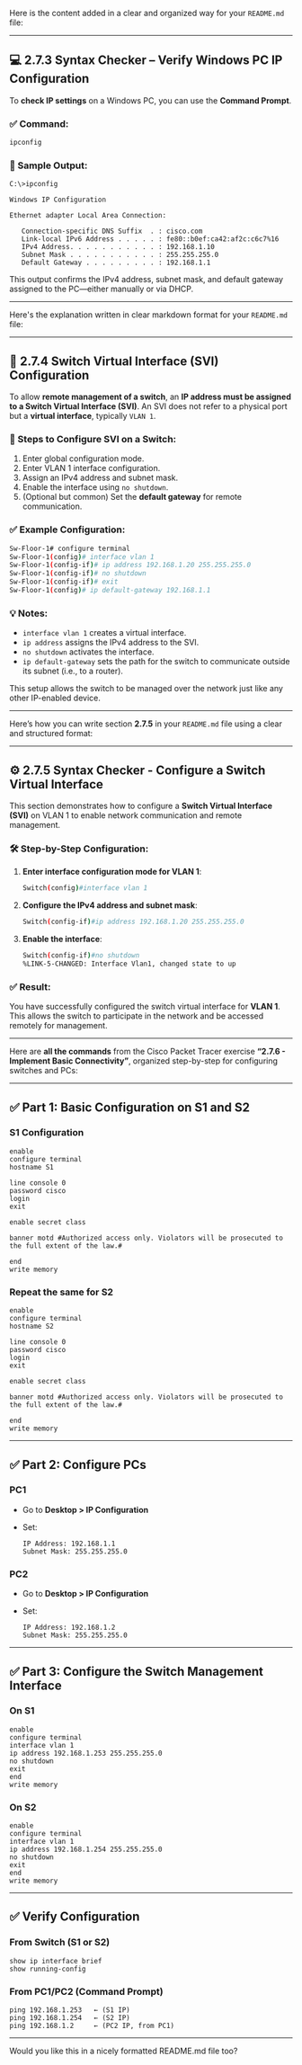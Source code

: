Here is the content added in a clear and organized way for your `README.md` file:

---

## 💻 2.7.3 Syntax Checker – Verify Windows PC IP Configuration

To **check IP settings** on a Windows PC, you can use the **Command Prompt**.

### ✅ Command:

```bash
ipconfig
```

### 📄 Sample Output:

```
C:\>ipconfig

Windows IP Configuration

Ethernet adapter Local Area Connection:

   Connection-specific DNS Suffix  . : cisco.com
   Link-local IPv6 Address . . . . . : fe80::b0ef:ca42:af2c:c6c7%16
   IPv4 Address. . . . . . . . . . . : 192.168.1.10
   Subnet Mask . . . . . . . . . . . : 255.255.255.0
   Default Gateway . . . . . . . . . : 192.168.1.1
```

This output confirms the IPv4 address, subnet mask, and default gateway assigned to the PC—either manually or via DHCP.

---
Here's the explanation written in clear markdown format for your `README.md` file:

---




## 🔧 2.7.4 Switch Virtual Interface (SVI) Configuration

To allow **remote management of a switch**, an **IP address must be assigned to a Switch Virtual Interface (SVI)**. An SVI does not refer to a physical port but a **virtual interface**, typically `VLAN 1`.

### 📘 Steps to Configure SVI on a Switch:

1. Enter global configuration mode.
2. Enter VLAN 1 interface configuration.
3. Assign an IPv4 address and subnet mask.
4. Enable the interface using `no shutdown`.
5. (Optional but common) Set the **default gateway** for remote communication.

### ✅ Example Configuration:

```bash
Sw-Floor-1# configure terminal
Sw-Floor-1(config)# interface vlan 1
Sw-Floor-1(config-if)# ip address 192.168.1.20 255.255.255.0
Sw-Floor-1(config-if)# no shutdown
Sw-Floor-1(config-if)# exit
Sw-Floor-1(config)# ip default-gateway 192.168.1.1
```

### 💡 Notes:

* `interface vlan 1` creates a virtual interface.
* `ip address` assigns the IPv4 address to the SVI.
* `no shutdown` activates the interface.
* `ip default-gateway` sets the path for the switch to communicate outside its subnet (i.e., to a router).

This setup allows the switch to be managed over the network just like any other IP-enabled device.

---

Here’s how you can write section **2.7.5** in your `README.md` file using a clear and structured format:

---

## ⚙️ 2.7.5 Syntax Checker - Configure a Switch Virtual Interface

This section demonstrates how to configure a **Switch Virtual Interface (SVI)** on VLAN 1 to enable network communication and remote management.

### 🛠️ Step-by-Step Configuration:

1. **Enter interface configuration mode for VLAN 1**:

   ```bash
   Switch(config)#interface vlan 1
   ```

2. **Configure the IPv4 address and subnet mask**:

   ```bash
   Switch(config-if)#ip address 192.168.1.20 255.255.255.0
   ```

3. **Enable the interface**:

   ```bash
   Switch(config-if)#no shutdown
   %LINK-5-CHANGED: Interface Vlan1, changed state to up
   ```

### ✅ Result:

You have successfully configured the switch virtual interface for **VLAN 1**. This allows the switch to participate in the network and be accessed remotely for management.

---






Here are **all the commands** from the Cisco Packet Tracer exercise **“2.7.6 - Implement Basic Connectivity”**, organized step-by-step for configuring switches and PCs:

---

## ✅ **Part 1: Basic Configuration on S1 and S2**

### S1 Configuration

```plaintext
enable
configure terminal
hostname S1

line console 0
password cisco
login
exit

enable secret class

banner motd #Authorized access only. Violators will be prosecuted to the full extent of the law.#

end
write memory
```

### Repeat the same for S2

```plaintext
enable
configure terminal
hostname S2

line console 0
password cisco
login
exit

enable secret class

banner motd #Authorized access only. Violators will be prosecuted to the full extent of the law.#

end
write memory
```

---

## ✅ **Part 2: Configure PCs**

### PC1

* Go to **Desktop > IP Configuration**
* Set:

  ```plaintext
  IP Address: 192.168.1.1
  Subnet Mask: 255.255.255.0
  ```

### PC2

* Go to **Desktop > IP Configuration**
* Set:

  ```plaintext
  IP Address: 192.168.1.2
  Subnet Mask: 255.255.255.0
  ```

---

## ✅ **Part 3: Configure the Switch Management Interface**

### On S1

```plaintext
enable
configure terminal
interface vlan 1
ip address 192.168.1.253 255.255.255.0
no shutdown
exit
end
write memory
```

### On S2

```plaintext
enable
configure terminal
interface vlan 1
ip address 192.168.1.254 255.255.255.0
no shutdown
exit
end
write memory
```

---

## ✅ **Verify Configuration**

### From Switch (S1 or S2)

```plaintext
show ip interface brief
show running-config
```

### From PC1/PC2 (Command Prompt)

```plaintext
ping 192.168.1.253   ← (S1 IP)
ping 192.168.1.254   ← (S2 IP)
ping 192.168.1.2     ← (PC2 IP, from PC1)
```

---

Would you like this in a nicely formatted README.md file too?
